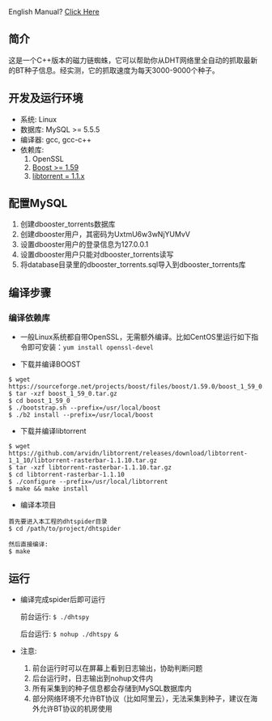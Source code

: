English Manual? [Click Here](README.md)

## 简介
这是一个C++版本的磁力链蜘蛛，它可以帮助你从DHT网络里全自动的抓取最新的BT种子信息。经实测，它的抓取速度为每天3000-9000个种子。

## 开发及运行环境
* 系统: Linux
* 数据库: MySQL >= 5.5.5
* 编译器: gcc, gcc-c++
* 依赖库: 
   1. OpenSSL
   2. [Boost >= 1.59](https://www.boost.org/users/history/)
   3. [libtorrent = 1.1.x](https://github.com/arvidn/libtorrent/releases/tag/libtorrent-1_1_10)

## 配置MySQL
1. 创建dbooster_torrents数据库
2. 创建dbooster用户，其密码为UxtmU6w3wNjYUMvV
3. 设置dbooster用户的登录信息为127.0.0.1
4. 设置dbooster用户只能对dbooster_torrents读写
5. 将database目录里的dbooster_torrents.sql导入到dbooster_torrents库


## 编译步骤
### 编译依赖库
* 一般Linux系统都自带OpenSSL，无需额外编译。比如CentOS里运行如下指令即可安装：`yum install openssl-devel`

* 下载并编译BOOST

```
$ wget https://sourceforge.net/projects/boost/files/boost/1.59.0/boost_1_59_0.tar.gz/download
$ tar -xzf boost_1_59_0.tar.gz
$ cd boost_1_59_0
$ ./bootstrap.sh --prefix=/usr/local/boost
$ ./b2 install --prefix=/usr/local/boost
```

* 下载并编译libtorrent

```
$ wget https://github.com/arvidn/libtorrent/releases/download/libtorrent-1_1_10/libtorrent-rasterbar-1.1.10.tar.gz
$ tar -xzf libtorrent-rasterbar-1.1.10.tar.gz
$ cd libtorrent-rasterbar-1.1.10
$ ./configure --prefix=/usr/local/libtorrent
$ make && make install
```

* 编译本项目

```
首先要进入本工程的dhtspider目录
$ cd /path/to/project/dhtspider

然后直接编译: 
$ make
```

## 运行

* 编译完成spider后即可运行

  前台运行: `$ ./dhtspy`

  后台运行: `$ nohup ./dhtspy &`

* 注意:
  1. 前台运行时可以在屏幕上看到日志输出，协助判断问题
  2. 后台运行时，日志输出到nohup文件内
  3. 所有采集到的种子信息都会存储到MySQL数据库内
  4. 部分网络环境不允许BT协议（比如阿里云），无法采集到种子，建议在海外允许BT协议的机房使用